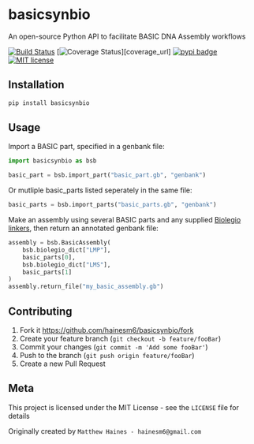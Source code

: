 # basicsynbio

An open-source Python API to facilitate BASIC DNA Assembly workflows

[![Build Status][travis_badge]][travis_url]
[![Coverage Status][coverage_badge]][coverage_url]
[![pypi badge][pypi_badge]][pypi_url]
[![MIT license](https://img.shields.io/badge/License-MIT-blue.svg)](https://lbesson.mit-license.org/)

## Installation

```sh
pip install basicsynbio
```

## Usage

Import a BASIC part, specified in a genbank file:

```python
import basicsynbio as bsb

basic_part = bsb.import_part("basic_part.gb", "genbank")
```

Or mutliple basic_parts listed seperately in the same file:

```python
basic_parts = bsb.import_parts("basic_parts.gb", "genbank")
```

Make an assembly using several BASIC parts and any supplied [Biolegio linkers](https://www.biolegio.com/products-services/basic/), then return an annotated genbank file:

```python
assembly = bsb.BasicAssembly(
    bsb.biolegio_dict["LMP"],
    basic_parts[0],
    bsb.biolegio_dict["LMS"],
    basic_parts[1]
)
assembly.return_file("my_basic_assembly.gb")
```

## Contributing

1. Fork it <https://github.com/hainesm6/basicsynbio/fork>
2. Create your feature branch (`git checkout -b feature/fooBar`)
3. Commit your changes (`git commit -m 'Add some fooBar'`)
4. Push to the branch (`git push origin feature/fooBar`)
5. Create a new Pull Request

## Meta

This project is licensed under the MIT License - see the ``LICENSE`` file for details

Originally created by `Matthew Haines - hainesm6@gmail.com`

[pypi_badge]: https://img.shields.io/pypi/v/basicsynbio.svg
[pypi_url]: https://pypi.python.org/pypi/basicsynbio
[travis_badge]: https://travis-ci.org/hainesm6/basicsynbio.svg
[travis_url]: https://travis-ci.org/hainesm6/basicsynbio
[coverage_badge]:
[coverage_url]:
